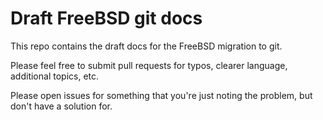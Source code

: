 # Draft FreeBSD git docs

This repo contains the draft docs for the FreeBSD migration to git.

Please feel free to submit pull requests for typos, clearer language, additional
topics, etc.

Please open issues for something that you're just noting the problem, but
don't have a solution for.

